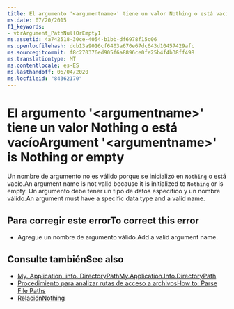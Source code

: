 ```yaml
---
title: El argumento '<argumentname>' tiene un valor Nothing o está vacío
ms.date: 07/20/2015
f1_keywords:
- vbrArgument_PathNullOrEmpty1
ms.assetid: 4a742518-30ce-4054-b1bb-df6978f15c06
ms.openlocfilehash: dcb13a9016cf6403a670e67dc643d10457429afc
ms.sourcegitcommit: f8c270376ed905f6a8896ce0fe25b4f4b38ff498
ms.translationtype: MT
ms.contentlocale: es-ES
ms.lasthandoff: 06/04/2020
ms.locfileid: "84362170"
---
```

# <a name="argument-argumentname-is-nothing-or-empty"></a><span data-ttu-id="39313-102">El argumento '\<argumentname>' tiene un valor Nothing o está vacío</span><span class="sxs-lookup"><span data-stu-id="39313-102">Argument '\<argumentname>' is Nothing or empty</span></span>
<span data-ttu-id="39313-103">Un nombre de argumento no es válido porque se inicializó en `Nothing` o está vacío.</span><span class="sxs-lookup"><span data-stu-id="39313-103">An argument name is not valid because it is initialized to `Nothing` or is empty.</span></span> <span data-ttu-id="39313-104">Un argumento debe tener un tipo de datos específico y un nombre válido.</span><span class="sxs-lookup"><span data-stu-id="39313-104">An argument must have a specific data type and a valid name.</span></span>  
  
## <a name="to-correct-this-error"></a><span data-ttu-id="39313-105">Para corregir este error</span><span class="sxs-lookup"><span data-stu-id="39313-105">To correct this error</span></span>  
  
- <span data-ttu-id="39313-106">Agregue un nombre de argumento válido.</span><span class="sxs-lookup"><span data-stu-id="39313-106">Add a valid argument name.</span></span>  
  
## <a name="see-also"></a><span data-ttu-id="39313-107">Consulte también</span><span class="sxs-lookup"><span data-stu-id="39313-107">See also</span></span>

- [<span data-ttu-id="39313-108">My. Application. info. DirectoryPath</span><span class="sxs-lookup"><span data-stu-id="39313-108">My.Application.Info.DirectoryPath</span></span>](xref:Microsoft.VisualBasic.ApplicationServices.AssemblyInfo.DirectoryPath)
- [<span data-ttu-id="39313-109">Procedimiento para analizar rutas de acceso a archivos</span><span class="sxs-lookup"><span data-stu-id="39313-109">How to: Parse File Paths</span></span>](../developing-apps/programming/drives-directories-files/how-to-parse-file-paths.md)
- [<span data-ttu-id="39313-110">Relación</span><span class="sxs-lookup"><span data-stu-id="39313-110">Nothing</span></span>](../language-reference/nothing.md)
